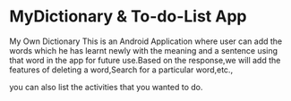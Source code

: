 # MyDictionary & To-do-List App
My Own Dictionary
This is an Android Application where user can add the words which he has learnt newly with the meaning and a sentence using that word in 
the app for future use.Based on the response,we will add the features of deleting a word,Search for a particular word,etc.,

you can also list the activities that you wanted to do.
